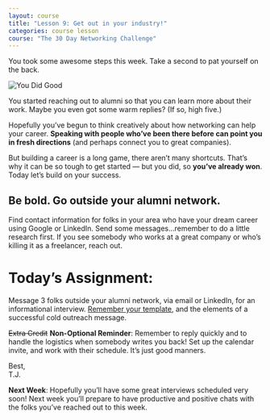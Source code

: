 ```yaml
---
layout: course
title: "Lesson 9: Get out in your industry!"
categories: course lesson
course: "The 30 Day Networking Challenge"
---
```


You took some awesome steps this week. Take a second to pat yourself on the back.

![You Did Good](https://media.giphy.com/media/l1KVbGDWxVr5qw7M4/giphy.gif)

You started reaching out to alumni so that you can learn more about their work. Maybe you even got some warm replies? (If so, high five.)

Hopefully you’ve begun to think creatively about how networking can help your career. **Speaking with people who’ve been there before can point you in fresh directions** (and perhaps connect you to great companies).

But building a career is a long game, there aren’t many shortcuts. That’s why it can be so tough to get started — but you did, so **you’ve already won**. Today let’s build on your success.

## Be bold. Go outside your alumni network.

Find contact information for folks in your area who have your dream career using Google or LinkedIn. Send some messages...remember to do a little research first. If you see somebody who works at a great company or who’s killing it as a freelancer, reach out.

# Today’s Assignment:
Message 3 folks outside your alumni network, via email or LinkedIn, for an informational interview. [Remember your template][doc 1], and the elements of a successful cold outreach message.

~~Extra Credit~~ **Non-Optional Reminder**:  Remember to reply quickly and to handle the logistics when somebody writes you back! Set up the calendar invite, and work with their schedule. It’s just good manners.

Best, <br>
T.J.

**Next Week**: Hopefully you’ll have some great interviews scheduled very soon! Next week you’ll prepare to have productive and positive chats with the folks you’ve reached out to this week.



<!--  use absolute urls to copy/paste into email bodies -->
[doc 1]: https://docs.google.com/document/d/1hd-iLFHdN3dRJ_ZH5cTX47KPnXTNxQpKZzj4mABzYoY/edit
[video 1]: https://www.youtube.com/watch?v=moSFlvxnbgk
